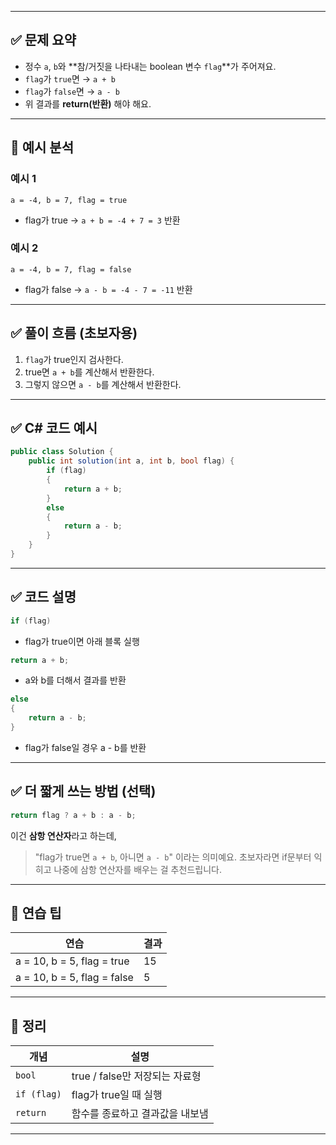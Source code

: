 
---

## ✅ 문제 요약

* 정수 `a`, `b`와 \*\*참/거짓을 나타내는 boolean 변수 `flag`\*\*가 주어져요.
* `flag`가 `true`면 → `a + b`
* `flag`가 `false`면 → `a - b`
* 위 결과를 **return(반환)** 해야 해요.

---

## 📌 예시 분석

### 예시 1

```
a = -4, b = 7, flag = true
```

* flag가 true → `a + b = -4 + 7 = 3` 반환

### 예시 2

```
a = -4, b = 7, flag = false
```

* flag가 false → `a - b = -4 - 7 = -11` 반환

---

## ✅ 풀이 흐름 (초보자용)

1. `flag`가 true인지 검사한다.
2. true면 `a + b`를 계산해서 반환한다.
3. 그렇지 않으면 `a - b`를 계산해서 반환한다.

---

## ✅ C# 코드 예시

```csharp
public class Solution {
    public int solution(int a, int b, bool flag) {
        if (flag)
        {
            return a + b;
        }
        else
        {
            return a - b;
        }
    }
}
```

---

## ✅ 코드 설명

```csharp
if (flag)
```

* flag가 true이면 아래 블록 실행

```csharp
return a + b;
```

* a와 b를 더해서 결과를 반환

```csharp
else
{
    return a - b;
}
```

* flag가 false일 경우 a - b를 반환

---

## ✅ 더 짧게 쓰는 방법 (선택)

```csharp
return flag ? a + b : a - b;
```

이건 **삼항 연산자**라고 하는데,

> "flag가 true면 `a + b`, 아니면 `a - b`"
> 이라는 의미예요.
> 초보자라면 if문부터 익히고 나중에 삼항 연산자를 배우는 걸 추천드립니다.

---

## 🔁 연습 팁

| 연습                          | 결과 |
| --------------------------- | -- |
| a = 10, b = 5, flag = true  | 15 |
| a = 10, b = 5, flag = false | 5  |

---

## 🧠 정리

| 개념          | 설명                     |
| ----------- | ---------------------- |
| `bool`      | true / false만 저장되는 자료형 |
| `if (flag)` | flag가 true일 때 실행       |
| `return`    | 함수를 종료하고 결과값을 내보냄      |

---

